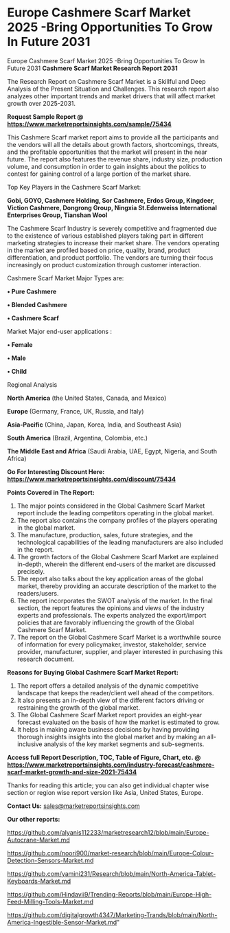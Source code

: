 # Europe Cashmere Scarf Market 2025 -Bring Opportunities To Grow In Future 2031
Europe Cashmere Scarf Market 2025 -Bring Opportunities To Grow In Future 2031
<strong>Cashmere Scarf Market Research Report 2031</strong>

The Research Report on Cashmere Scarf Market is a Skillful and Deep Analysis of the Present Situation and Challenges. This research report also analyzes other important trends and market drivers that will affect market growth over 2025-2031.

<strong>Request Sample Report @ <a href=https://www.marketreportsinsights.com/sample/75434>https://www.marketreportsinsights.com/sample/75434</a></strong>

This Cashmere Scarf market report aims to provide all the participants and the vendors will all the details about growth factors, shortcomings, threats, and the profitable opportunities that the market will present in the near future. The report also features the revenue share, industry size, production volume, and consumption in order to gain insights about the politics to contest for gaining control of a large portion of the market share.

Top Key Players in the Cashmere Scarf Market:

<strong>Gobi, GOYO, Cashmere Holding, Sor Cashmere, Erdos Group, Kingdeer, Viction Cashmere, Dongrong Group, Ningxia St.Edenweiss International Enterprises Group, Tianshan Wool</strong>

The Cashmere Scarf Industry is severely competitive and fragmented due to the existence of various established players taking part in different marketing strategies to increase their market share. The vendors operating in the market are profiled based on price, quality, brand, product differentiation, and product portfolio. The vendors are turning their focus increasingly on product customization through customer interaction.

Cashmere Scarf Market Major Types are:

<strong>• Pure Cashmere

• Blended Cashmere

• Cashmere Scarf</strong>

Market Major end-user applications :

<strong>• Female

• Male

• Child</strong>

Regional Analysis

</u><strong><b>North America</b></strong> (the United States, Canada, and Mexico)

<strong><b>Europe </b></strong>(Germany, France, UK, Russia, and Italy)

<strong><b>Asia-Pacific</b></strong> (China, Japan, Korea, India, and Southeast Asia)

<strong><b>South America</b></strong> (Brazil, Argentina, Colombia, etc.)

<strong><b>The Middle East and Africa</b></strong> (Saudi Arabia, UAE, Egypt, Nigeria, and South Africa)

<strong>Go For Interesting Discount Here: <a href=https://www.marketreportsinsights.com/discount/75434>https://www.marketreportsinsights.com/discount/75434</a></strong>

<strong>Points Covered in The Report:</strong>
<ol>
  <li>The major points considered in the Global Cashmere Scarf Market report include the leading competitors operating in the global market.</li>
  <li>The report also contains the company profiles of the players operating in the global market.</li>
  <li>The manufacture, production, sales, future strategies, and the technological capabilities of the leading manufacturers are also included in the report.</li>
  <li>The growth factors of the Global Cashmere Scarf Market are explained in-depth, wherein the different end-users of the market are discussed precisely.</li>
  <li>The report also talks about the key application areas of the global market, thereby providing an accurate description of the market to the readers/users.</li>
  <li>The report incorporates the SWOT analysis of the market. In the final section, the report features the opinions and views of the industry experts and professionals. The experts analyzed the export/import policies that are favorably influencing the growth of the Global Cashmere Scarf Market.</li>
  <li>The report on the Global Cashmere Scarf Market is a worthwhile source of information for every policymaker, investor, stakeholder, service provider, manufacturer, supplier, and player interested in purchasing this research document.</li>
</ol>
<strong>Reasons for Buying Global Cashmere Scarf Market Report:</strong>

<ol>
  <li>The report offers a detailed analysis of the dynamic competitive landscape that keeps the reader/client well ahead of the competitors.</li>
  <li>It also presents an in-depth view of the different factors driving or restraining the growth of the global market.</li>
  <li>The Global Cashmere Scarf Market report provides an eight-year forecast evaluated on the basis of how the market is estimated to grow.</li>
  <li>It helps in making aware business decisions by having providing thorough insights insights into the global market and by making an all-inclusive analysis of the key market segments and sub-segments.</li>
</ol>
<strong>Access full Report Description, TOC, Table of Figure, Chart, etc. @ <a href=https://www.marketreportsinsights.com/industry-forecast/cashmere-scarf-market-growth-and-size-2021-75434>https://www.marketreportsinsights.com/industry-forecast/cashmere-scarf-market-growth-and-size-2021-75434</a></strong>


Thanks for reading this article; you can also get individual chapter wise section or region wise report version like Asia, United States, Europe.

<strong>Contact Us:</strong>
sales@marketreportsinsights.com

<strong>Our other reports:</strong>

<a href=https://github.com/alyanis112233/marketresearch12/blob/main/Europe-Autocrane-Market.md>https://github.com/alyanis112233/marketresearch12/blob/main/Europe-Autocrane-Market.md</a>

<a href=https://github.com/noori900/market-research/blob/main/Europe-Colour-Detection-Sensors-Market.md>https://github.com/noori900/market-research/blob/main/Europe-Colour-Detection-Sensors-Market.md</a>

<a href=https://github.com/yamini231/Research/blob/main/North-America-Tablet-Keyboards-Market.md>https://github.com/yamini231/Research/blob/main/North-America-Tablet-Keyboards-Market.md</a>

<a href=https://github.com/Hindavii9/Trending-Reports/blob/main/Europe-High-Feed-Milling-Tools-Market.md>https://github.com/Hindavii9/Trending-Reports/blob/main/Europe-High-Feed-Milling-Tools-Market.md</a>

<a href=https://github.com/digitalgrowth4347/Marketing-Trands/blob/main/North-America-Ingestible-Sensor-Market.md>https://github.com/digitalgrowth4347/Marketing-Trands/blob/main/North-America-Ingestible-Sensor-Market.md</a>"
